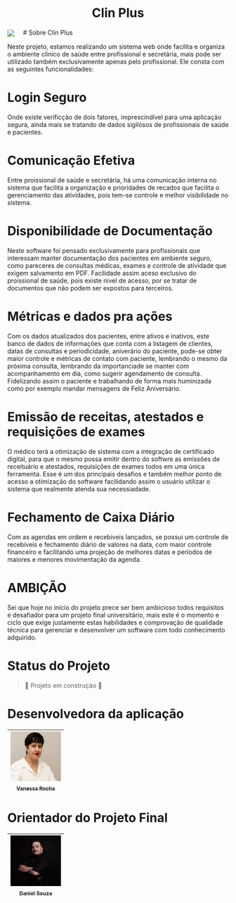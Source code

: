 <h1 align="center"> Clin Plus</h1>
<img align="center"  src="Logo (1.png)" />
&nbsp;&nbsp;&nbsp;
# Sobre Clin Plus

Neste projeto, estamos realizando um sistema web onde facilita e organiza o ambiente clínico de saúde entre profissional e secretária, mais pode ser utilizado também exclusivamente apenas pelo profissional.
Ele consta com as seguintes funcionalidades:
# Login Seguro
Onde existe verificção de dois fatores, imprescindível para uma aplicação segura, ainda mais se tratando de dados sigilósos de profissionais de saúde e pacientes.
# Comunicação Efetiva
Entre proissional de saúde e secretária, há uma comunicação interna no sistema que facilita a organização e prioridades de recados que facilita o gerenciamento das atividades, pois tem-se controle e melhor visibilidade no sistema.
# Disponibilidade de Documentação
Neste software foi pensado exclusivamente para profissionais que interessam manter documentação dos pacientes em ambiente seguro, como pareceres de consultas médicas, exames e controle de atividade que exigem salvamento em PDF. Facilidade assim aceso exclusivo do proissional de saúde, pois existe nivel de acesso, por se tratar de documentos que não podem ser expostos para terceiros.
# Métricas e dados pra ações
Com os dados atualizados dos pacientes, entre ativos e inativos, este banco de dados de informações que conta com a listagem de clientes, datas de consultas e periodicidade, aniverário do paciente, pode-se obter maior controle e métricas de contato com paciente, lembrando o mesmo da próxima consulta, lembrando da importanciade  se manter com acompanhamento em dia, como sugerir agendamento de consulta.
Fidelizando assim o paciente e trabalhando de forma mais huminizada como por exemplo mandar mensagens de Feliz Aniversário.
# Emissão de receitas, atestados e requisições de exames
O médico terá a otimização de sistema com a integração de certificado digital, para que o mesmo possa emitir dentro do softwre as emissões de receituário e atestados, requisições de exames todos em uma única ferramenta.
Esse é um dos principais desafios e também melhor ponto de acesso a otimização do software facilidando assim o usuário utilizar o sistema que realmente atenda sua necessiadade.
# Fechamento de Caixa Diário
Com as agendas em ordem e recebiveis lançados, se possui um controle de recebíveis e fechamento diário de valores na data, com maior controle financeiro e facilitando uma projeção de melhores datas e períodos de maiores e menores movimentação da agenda.
# AMBIÇÃO
Sei que hoje no início do projeto prece ser bem ambicioso todos requisitos e desafiador para um projeto final universitário, mais este é o momento e ciclo que exige justamente estas habilidades e comprovação de qualidade técnica para gerenciar e desenvolver um software com todo conhecimento adquirido.
# Status do Projeto
> :construction: Projeto em construção :construction:
# Desenvolvedora da aplicação
| [<img loading="lazy" src="linkdfoto.png" width=115><br><sub>Vanessa Rocha</sub>](https://github.com/NessaRocha) 
| :---: | 
# Orientador do Projeto Final
| [<img loading="lazy" src="dani.jpeg" width=115><br><sub>Daniel Souza</sub>]() 
| :---: | 

